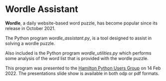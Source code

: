 # Wordle Assistant

**Wordle**, a daily website-based word puzzle, has become popular since its release in October 2021.

The Python program *wordle_assistant.py*, is a tool designed to assist in solving a wordle puzzle.

Also included is the Python program *wordle_utilities.py* which performs some analysis of the word list that is provided with the wordle puzzle.

This program was presented to the [Hamilton Python Users Group](https://github.com/HamPUG/meetings) on 14 Feb 2022. The presentations slide show is available in both odp or pdf formats.
